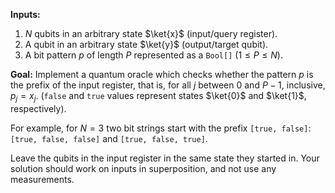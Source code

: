 **Inputs:** 

1. $N$ qubits in an arbitrary state $\ket{x}$ (input/query register).
2. A qubit in an arbitrary state $\ket{y}$ (output/target qubit).
3. A bit pattern $p$ of length $P$ represented as a `Bool[]` ($1 ≤ P ≤ N$).

**Goal:** 
Implement a quantum oracle which checks whether the pattern $p$ is the prefix of the input register, that is, for all $j$ between $0$ and $P - 1$, inclusive, $p_j = x_j$. (`false` and `true` values represent states $\ket{0}$ and $\ket{1}$, respectively).

For example, for $N = 3$ two bit strings start with the prefix `[true, false]`: `[true, false, false]` and `[true, false, true]`.

Leave the qubits in the input register in the same state they started in.
Your solution should work on inputs in superposition, and not use any measurements.
